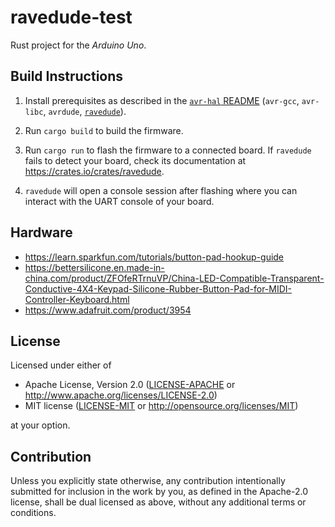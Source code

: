 ravedude-test
=============

Rust project for the _Arduino Uno_.

## Build Instructions
1. Install prerequisites as described in the [`avr-hal` README] (`avr-gcc`, `avr-libc`, `avrdude`, [`ravedude`]).

2. Run `cargo build` to build the firmware.

3. Run `cargo run` to flash the firmware to a connected board.  If `ravedude`
   fails to detect your board, check its documentation at
   <https://crates.io/crates/ravedude>.

4. `ravedude` will open a console session after flashing where you can interact
   with the UART console of your board.

[`avr-hal` README]: https://github.com/Rahix/avr-hal#readme
[`ravedude`]: https://crates.io/crates/ravedude

## Hardware

- https://learn.sparkfun.com/tutorials/button-pad-hookup-guide
- https://bettersilicone.en.made-in-china.com/product/ZFOfeRTrnuVP/China-LED-Compatible-Transparent-Conductive-4X4-Keypad-Silicone-Rubber-Button-Pad-for-MIDI-Controller-Keyboard.html
- https://www.adafruit.com/product/3954

## License
Licensed under either of

 - Apache License, Version 2.0
   ([LICENSE-APACHE](LICENSE-APACHE) or <http://www.apache.org/licenses/LICENSE-2.0>)
 - MIT license
   ([LICENSE-MIT](LICENSE-MIT) or <http://opensource.org/licenses/MIT>)

at your option.

## Contribution
Unless you explicitly state otherwise, any contribution intentionally submitted
for inclusion in the work by you, as defined in the Apache-2.0 license, shall
be dual licensed as above, without any additional terms or conditions.
